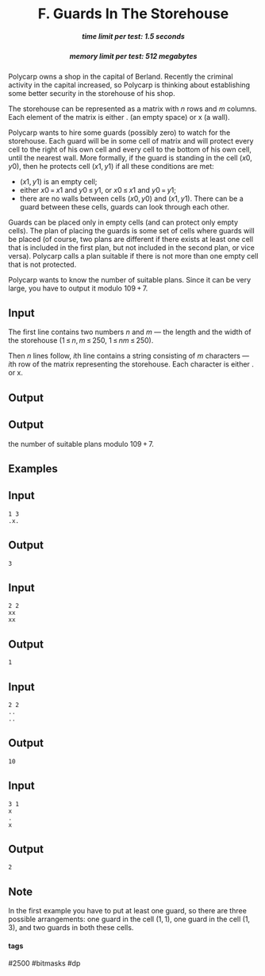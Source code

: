 <h1 style='text-align: center;'> F. Guards In The Storehouse</h1>

<h5 style='text-align: center;'>time limit per test: 1.5 seconds</h5>
<h5 style='text-align: center;'>memory limit per test: 512 megabytes</h5>

Polycarp owns a shop in the capital of Berland. Recently the criminal activity in the capital increased, so Polycarp is thinking about establishing some better security in the storehouse of his shop.

The storehouse can be represented as a matrix with *n* rows and *m* columns. Each element of the matrix is either . (an empty space) or x (a wall).

Polycarp wants to hire some guards (possibly zero) to watch for the storehouse. Each guard will be in some cell of matrix and will protect every cell to the right of his own cell and every cell to the bottom of his own cell, until the nearest wall. More formally, if the guard is standing in the cell (*x*0, *y*0), then he protects cell (*x*1, *y*1) if all these conditions are met:

* (*x*1, *y*1) is an empty cell;
* either *x*0 = *x*1 and *y*0 ≤ *y*1, or *x*0 ≤ *x*1 and *y*0 = *y*1;
* there are no walls between cells (*x*0, *y*0) and (*x*1, *y*1). There can be a guard between these cells, guards can look through each other.

Guards can be placed only in empty cells (and can protect only empty cells). The plan of placing the guards is some set of cells where guards will be placed (of course, two plans are different if there exists at least one cell that is included in the first plan, but not included in the second plan, or vice versa). Polycarp calls a plan suitable if there is not more than one empty cell that is not protected.

Polycarp wants to know the number of suitable plans. Since it can be very large, you have to output it modulo 109 + 7.

## Input

The first line contains two numbers *n* and *m* — the length and the width of the storehouse (1 ≤ *n*, *m* ≤ 250, 1 ≤ *nm* ≤ 250).

Then *n* lines follow, *i*th line contains a string consisting of *m* characters — *i*th row of the matrix representing the storehouse. Each character is either . or x.

## Output

## Output

 the number of suitable plans modulo 109 + 7.

## Examples

## Input


```
1 3  
.x.  

```
## Output


```
3  

```
## Input


```
2 2  
xx  
xx  

```
## Output


```
1  

```
## Input


```
2 2  
..  
..  

```
## Output


```
10  

```
## Input


```
3 1  
x  
.  
x  

```
## Output


```
2  

```
## Note

In the first example you have to put at least one guard, so there are three possible arrangements: one guard in the cell (1, 1), one guard in the cell (1, 3), and two guards in both these cells.



#### tags 

#2500 #bitmasks #dp 